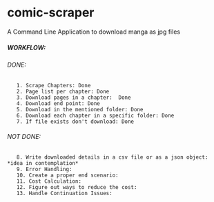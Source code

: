 # comic-scraper
A Command Line Application to download manga as jpg files

##### WORKFLOW:

   ###### DONE:
       1. Scrape Chapters: Done
       2. Page list per chapter: Done
       3. Download pages in a chapter:  Done
       4. Download end point: Done
       5. Download in the mentioned folder: Done
       6. Download each chapter in a specific folder: Done
       7. If file exists don't download: Done
       
   ###### NOT DONE:
       8. Write downloaded details in a csv file or as a json object: *idea in contemplation*
       9. Error Handling: 
       10. Create a proper end scenario: 
       11. Cost Calculation:
       12. Figure out ways to reduce the cost: 
       13. Handle Continuation Issues:

